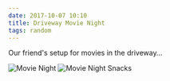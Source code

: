 ```yaml
---
date: 2017-10-07 10:10
title: Driveway Movie Night
tags: random
---
```


Our friend's setup for movies in the driveway… 

 ![Movie Night](/images/movienight.jpg)
 ![Movie Night Snacks](/images/movienightsnacks.jpg)
 
